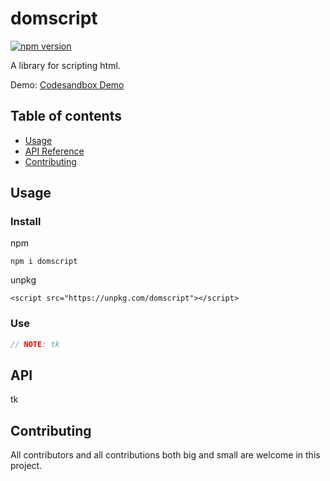 # domscript

[![npm version](https://badge.fury.io/js/@romellogoodman%2Fdomscript.svg)](https://badge.fury.io/js/@romellogoodman%2Fdomscript)

A library for scripting html.

Demo: [Codesandbox Demo](https://codesandbox.io/s/domscript-demo-kkzmg)

## Table of contents

- [Usage](#usage)
- [API Reference](#api)
- [Contributing](#contributing)

## Usage

### Install

npm

```
npm i domscript
```

unpkg

```
<script src="https://unpkg.com/domscript"></script>
```

### Use

```js
// NOTE: tk
```

## API

tk

## Contributing

All contributors and all contributions both big and small are welcome in this project.
